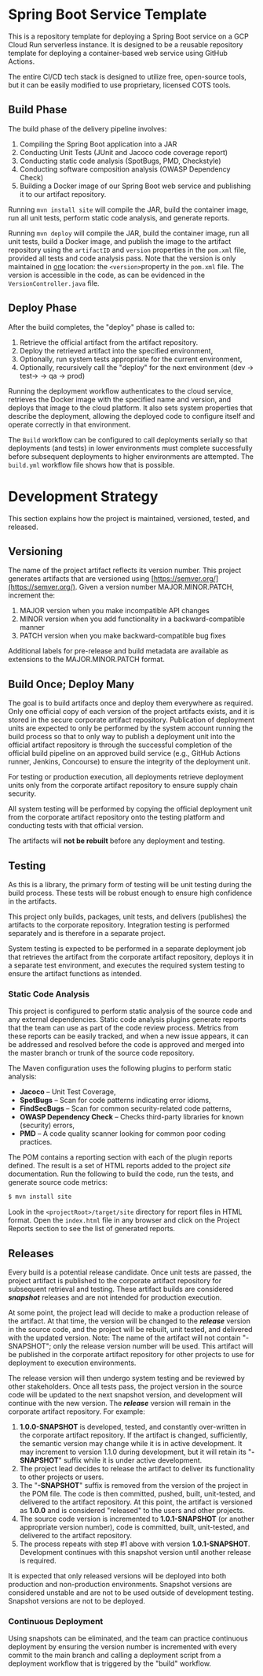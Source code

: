 # Spring Boot Service Template

This is a repository template for deploying a Spring Boot service on a GCP Cloud Run serverless instance. It is designed to be a reusable repository template for deploying a container-based web service using GitHub Actions.

The entire CI/CD tech stack is designed to utilize free, open-source tools, but it can be easily modified to use proprietary, licensed COTS tools.


## Build Phase

The build phase of the delivery pipeline involves:
1. Compiling the Spring Boot application into a JAR
2. Conducting Unit Tests (JUnit and Jacoco code coverage report)
3. Conducting static code analysis (SpotBugs, PMD, Checkstyle)
4. Conducting software composition analysis (OWASP Dependency Check)
5. Building a Docker image of our Spring Boot web service and publishing it to our artifact repository.

Running `mvn install site` will compile the JAR, build the container image, run all unit tests, perform static code analysis, and generate reports.

Running `mvn deploy` will compile the JAR, build the container image, run all unit tests, build a Docker image, and publish the image to the artifact repository using the `artifactID` and `version` properties in the `pom.xml` file, provided all tests and code analysis pass. Note that the version is only maintained in <u>one</u> location: the `<version>`property in the `pom.xml` file. The version is accessible in the code, as can be evidenced in the `VersionController.java` file.

## Deploy Phase

After the build completes, the "deploy" phase is called to: 

1. Retrieve the official artifact from the artifact repository.
2. Deploy the retrieved artifact into the specified environment,
3. Optionally, run system tests appropriate for the current environment,
4. Optionally, recursively call the "deploy" for the next environment (dev -> test-> -> qa -> prod)

Running the deployment workflow authenticates to the cloud service, retrieves the Docker image with the specified name and version, and deploys that image to the cloud platform. It also sets system properties that describe the deployment, allowing the deployed code to configure itself and operate correctly in that environment.

The `Build` workflow can be configured to call deployments serially so that deployments (and tests) in lower environments must complete successfully before subsequent deployments to higher environments are attempted. The `build.yml` workflow file shows how that is possible.


# Development Strategy
This section explains how the project is maintained, versioned, tested, and released.

## Versioning
The name of the project artifact reflects its version number. This project generates artifacts that are versioned using [https://semver.org/](https://semver.org/).  Given a version number MAJOR.MINOR.PATCH, increment the:

1. MAJOR version when you make incompatible API changes
1. MINOR version when you add functionality in a backward-compatible manner
1. PATCH version when you make backward-compatible bug fixes

Additional labels for pre-release and build metadata are available as extensions to the MAJOR.MINOR.PATCH format.

## Build Once; Deploy Many
The goal is to build artifacts once and deploy them everywhere as required. Only one official copy of each version of the project artifacts exists, and it is stored in the secure corporate artifact repository. Publication of deployment units are expected to only be performed by the system account running the build process so that to only way to publish a deployment unit into the official artifact repository is through the successful completion of the official build pipeline on an approved build service (e.g., GitHub Actions runner, Jenkins, Concourse) to ensure the integrity of the deployment unit.

For testing or production execution, all deployments retrieve deployment units only from the corporate artifact repository to ensure supply chain security.

All system testing will be performed by copying the official deployment unit from the corporate artifact repository onto the testing platform and conducting tests with that official version. 

The artifacts will **not be rebuilt** before any deployment and testing.

## Testing
As this is a library, the primary form of testing will be unit testing during the build process. These tests will be robust enough to ensure high confidence in the artifacts.

This project only builds, packages, unit tests, and delivers (publishes) the artifacts to the corporate repository. Integration testing is performed separately and is therefore in a separate project. 

System testing is expected to be performed in a separate deployment job that retrieves the artifact from the corporate artifact repository, deploys it in a separate test environment, and executes the required system testing to ensure the artifact functions as intended.

### Static Code Analysis

This project is configured to perform static analysis of the source code and any external dependencies. Static code analysis plugins generate reports that the team can use as part of the code review process. Metrics from these reports can be easily tracked, and when a new issue appears, it can be addressed and resolved before the code is approved and merged into the master branch or trunk of the source code repository. 

The Maven configuration uses the following plugins to perform static analysis:
* **Jacoco** – Unit Test Coverage,
* **SpotBugs** – Scan for code patterns indicating error idioms,
* **FindSecBugs** – Scan for common security-related code patterns,
* **OWASP Dependency Check** – Checks third-party libraries for known (security) errors,
* **PMD** – A code quality scanner looking for common poor coding practices.

The POM contains a reporting section with each of the plugin reports defined. The result is a set of HTML reports added to the project _site_ documentation. Run the following to build the code, run the tests, and generate source code metrics:

```bash
$ mvn install site
```

Look in the `<projectRoot>/target/site` directory for report files in HTML format. Open the `index.html` file in any browser and click on the Project Reports section to see the list of generated reports.

## Releases

Every build is a potential release candidate. Once unit tests are passed, the project artifact is published to the corporate artifact repository for subsequent retrieval and testing. These artifact builds are considered _**snapshot**_ releases and are not intended for production execution.

At some point, the project lead will decide to make a production release of the artifact. At that time, the version will be changed to the _**release**_ version in the source code, and the project will be rebuilt, unit tested, and delivered with the updated version. Note: The name of the artifact will not contain "-SNAPSHOT"; only the release version number will be used. This artifact will be published in the corporate artifact repository for other projects to use for deployment to execution environments.

The release version will then undergo system testing and be reviewed by other stakeholders. Once all tests pass, the project version in the source code will be updated to the next snapshot version, and development will continue with the new version. The _**release**_ version will remain in the corporate artifact repository. For example:

1. **1.0.0-SNAPSHOT** is developed, tested, and constantly over-written in the corporate artifact repository. If the artifact is changed, sufficiently, the semantic version may change while it is in active development. It may increment to version 1.1.0 during development, but it will retain its "**-SNAPSHOT**" suffix while it is under active development.
1. The project lead decides to release the artifact to deliver its functionality to other projects or users.
1. The "**-SNAPSHOT**" suffix is removed from the version of the project in the POM file. The code is then committed, pushed, built, unit-tested, and delivered to the artifact repository. At this point, the artifact is versioned as **1.0.0** and is considered "released" to the users and other projects. 
1. The source code version is incremented to **1.0.1-SNAPSHOT** (or another appropriate version number), code is committed, built, unit-tested, and delivered to the artifact repository.
1. The process repeats with step #1 above with version **1.0.1-SNAPSHOT**. Development continues with this snapshot version until another release is required.

It is expected that only released versions will be deployed into both production and non-production environments. Snapshot versions are considered unstable and are not to be used outside of development testing. Snapshot versions are not to be deployed.


### Continuous Deployment

Using snapshots can be eliminated, and the team can practice continuous deployment by ensuring the version number is incremented with every commit to the main branch and calling a deployment script from a deployment workflow that is triggered by the "build" workflow.

